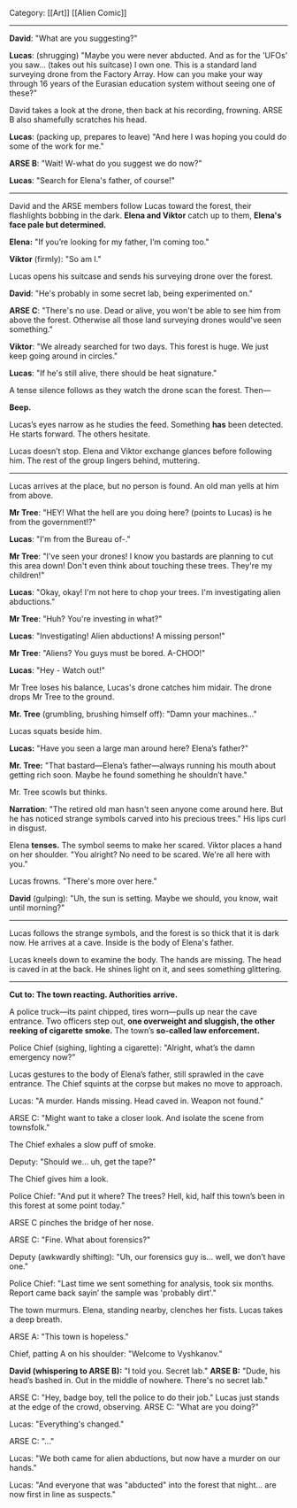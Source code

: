 Category: [[Art]] [[Alien Comic]]
___
**David**: "What are you suggesting?"

**Lucas**: (shrugging) "Maybe you were never abducted. And as for the 'UFOs' you saw... (takes out his suitcase) I own one. This is a standard land surveying drone from the Factory Array. How can you make your way through 16 years of the Eurasian education system without seeing one of these?"

David takes a look at the drone, then back at his recording, frowning. ARSE B also shamefully scratches his head. 

**Lucas**: (packing up, prepares to leave) "And here I was hoping you could do some of the work for me."

**ARSE B**: "Wait! W-what do you suggest we do now?"

**Lucas**: "Search for Elena's father, of course!" 
___
David and the ARSE members follow Lucas toward the forest, their flashlights bobbing in the dark. **Elena and Viktor** catch up to them, **Elena's face pale but determined.**

**Elena:** "If you’re looking for my father, I’m coming too."

**Viktor** (firmly): "So am I."

Lucas opens his suitcase and sends his surveying drone over the forest. 

**David**: "He's probably in some secret lab, being experimented on." 

**ARSE C**: "There's no use. Dead or alive, you won't be able to see him from above the forest. Otherwise all those land surveying drones would've seen something." 

**Viktor**: "We already searched for two days. This forest is huge. We just keep going around in circles." 

**Lucas**: "If he's still alive, there should be heat signature."

A tense silence follows as they watch the drone scan the forest. Then—

**Beep.**

Lucas’s eyes narrow as he studies the feed. Something **has** been detected. He starts forward. The others hesitate.

Lucas doesn’t stop. Elena and Viktor exchange glances before following him. The rest of the group lingers behind, muttering.
___
Lucas arrives at the place, but no person is found. An old man yells at him from above. 

**Mr Tree**: "HEY! What the hell are you doing here? (points to Lucas) is he from the government!?"

**Lucas**: "I'm from the Bureau of-."

**Mr Tree**: "I've seen your drones! I know you bastards are planning to cut this area down! Don't even think about touching these trees. They're my children!"

**Lucas**: "Okay, okay! I'm not here to chop your trees. I'm investigating alien abductions."

**Mr Tree**: "Huh? You're investing in what?"

**Lucas**: "Investigating! Alien abductions! A missing person!"

**Mr Tree**: "Aliens? You guys must be bored. A-CHOO!" 

**Lucas**: "Hey - Watch out!"

Mr Tree loses his balance, Lucas's drone catches him midair. The drone drops Mr Tree to the ground. 

**Mr. Tree** (grumbling, brushing himself off): "Damn your machines..."

Lucas squats beside him.

**Lucas:** "Have you seen a large man around here? Elena’s father?"

**Mr. Tree:** "That bastard—Elena’s father—always running his mouth about getting rich soon. Maybe he found something he shouldn’t have."

Mr. Tree scowls but thinks. 

**Narration**: "The retired old man hasn't seen anyone come around here. But he has noticed strange symbols carved into his precious trees."
His lips curl in disgust.  

Elena **tenses.** The symbol seems to make her scared. Viktor places a hand on her shoulder. "You alright? No need to be scared. We're all here with you."

Lucas frowns. "There's more over here."

**David** (gulping): "Uh, the sun is setting. Maybe we should, you know, wait until morning?"
___
Lucas follows the strange symbols, and the forest is so thick that it is dark now. He arrives at a cave. Inside is the body of Elena's father. 

Lucas kneels down to examine the body. The hands are missing. The head is caved in at the back. He shines light on it, and sees something glittering. 

---
**Cut to: The town reacting. Authorities arrive.**

A police truck—its paint chipped, tires worn—pulls up near the cave entrance. Two officers step out, **one overweight and sluggish, the other reeking of cigarette smoke.** The town’s **so-called law enforcement.**

Police Chief (sighing, lighting a cigarette): "Alright, what’s the damn emergency now?"

Lucas gestures to the body of Elena’s father, still sprawled in the cave entrance. The Chief squints at the corpse but makes no move to approach.

Lucas: "A murder. Hands missing. Head caved in. Weapon not found."

ARSE C: "Might want to take a closer look. And isolate the scene from townsfolk."

The Chief exhales a slow puff of smoke.

Deputy: "Should we… uh, get the tape?"

The Chief gives him a look.

Police Chief: "And put it where? The trees? Hell, kid, half this town’s been in this forest at some point today."

ARSE C pinches the bridge of her nose.

ARSE C: "Fine. What about forensics?"

Deputy (awkwardly shifting): "Uh, our forensics guy is… well, we don’t have one."

Police Chief: "Last time we sent something for analysis, took six months. Report came back sayin’ the sample was 'probably dirt'." 

The town murmurs. Elena, standing nearby, clenches her fists. Lucas takes a deep breath.

ARSE A: "This town is hopeless."

Chief, patting A on his shoulder: "Welcome to Vyshkanov." 

**David (whispering to ARSE B):** "I told you. Secret lab."
**ARSE B:** "Dude, his head’s bashed in. Out in the middle of nowhere. There's no secret lab."

ARSE C: "Hey, badge boy, tell the police to do their job." Lucas just stands at the edge of the crowd, observing. ARSE C: "What are you doing?"

Lucas: "Everything's changed." 

ARSE C: "..."

Lucas: "We both came for alien abductions, but now have a murder on our hands."

Lucas: "And everyone that was "abducted" into the forest that night... are now first in line as suspects." 
